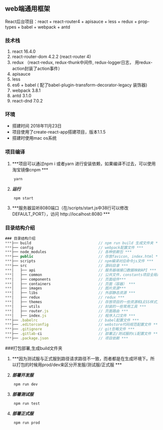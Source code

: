 ## web端通用框架
React后台项目：react + react-router4 + apisauce + less + redux + prop-types + babel + webpack + antd

### 技术栈
1. react 16.4.0
2. react-router-dom 4.2.2 (react-router 4)
3. redux （react-redux, redux-thunk中间件, redux-logger日志， 用redux-action封装了action事件）
4. apisauce
5. less
6. es6 + babel ( 配了babel-plugin-transform-decorator-legacy 装饰器)
7. webpack 3.8.1
7. antd 3.1.0
8. react-dnd 7.0.2

### 环境
* 搭建时间 2018年11月23日
* 项目使用了create-react-app搭建项目，版本1.1.5
* 搭建时使用mac os系统

### 项目编译
1. ***项目可以通过npm i 或者yarn 进行安装依赖，如果编译不过去，可以使用淘宝镜像cnpm ***
```bash
    yarn
```

2. ***运行***
```bash
    npm start
```

3. ***服务器监听8080端口（在/scripts/start.js中38行可以修改DEFAULT_PORT），访问 http://localhost:8080 ***

### 目录结构介绍
```js
### 目录结构介绍
***├── build                               // npm run build 生成文件夹 ***
***├── config                              // webpack配置文件 ***
***├── node_modules                        // 各种依赖包 ***
***├── public                              // 存放favicon, index.html ***
***├── scripts                             // npm编译对应命令js文件 ***
***├── src                                 // 源码目录 ***
***│   ├── api                             // 服务器端接口数据映射API ***
***│   ├── common                          // 公共文件，constants项目全局配置等 ***
***│   ├── components                      // 页面组件***
***│   ├── containers                      // 页面（容器） ***
***│   ├── images                          // 图片资源***
***│   ├── libs                            // 外部静态资源 ***
***│   ├── redux                           // redux ***
***│   ├── themes                          // 存放项目的一些资源和LESS样式文件 ***
***│   ├── utils                           // 封装的一些常用工具 ***
***│   ├── router.js                       // 页面路由 ***
***│   ├── index.js                        // 程序入口文件 ***
***├── .babelrc                            // babel配置文件 ***
***├── .editorconfig                       // webstore代码规范配置文件 ***
***├── .gitignore                          // git忽略文件 ***
***├── .gitlab-ci                          // 部署正/测试服的ci配置文件 ***
***├── .package.json                       // 项目依赖 ***
```

###打包部署,生成build文件夹

1. ***因为测试服与正式服到路径请求路径不一致，而者都是在生成环境下。所以打包的时候用prod/dev来区分开发服/测试服/正式服 ***

2. ***部署开发服***
```bash
    npm run dev
```
3. ***部署测试服***
```bash
    npm run test
```

4. ***部署正式服***
```bash
    npm run prod
```
